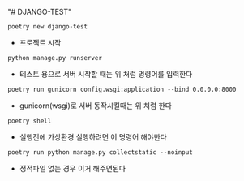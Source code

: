 "# DJANGO-TEST" 
```shell
poetry new django-test
```
* 프로젝트 시작

```shell
python manage.py runserver  
```
* 테스트 용으로 서버 시작할 때는 위 처럼 명령어를 입력한다

```shell
poetry run gunicorn config.wsgi:application --bind 0.0.0.0:8000
```
* gunicorn(wsgi)로 서버 동작시킬때는 위 처럼 한다

```shell
poetry shell
```
* 실행전에 가상환경 실행하려면 이 명령어 해야한다

```shell
poetry run python manage.py collectstatic --noinput
```
* 정적파일 없는 경우 이거 해주면된다